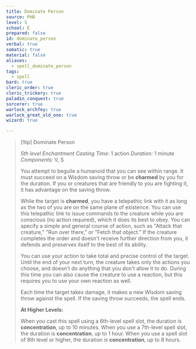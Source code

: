 ```yaml
---
title: Dominate Person
source: PHB
level: 5
school: E
prepared: false
id: dominate_person
verbal: true
somatic: true
material: false
aliases:
  - spell_dominate_person
tags:
  - spell
bard: true
cleric_order: true
cleric_trickery: true
paladin_conquest: true
sorcerer: true
warlock_archfey: true
warlock_great_old_one: true
wizard: true

---
```

>[!tip] Dominate Person
>
> *5th level Enchantment*
> *Casting Time:* 1 action
> *Duration:* 1 minute
> *Components:* V, S
>
>You attempt to beguile a humanoid that you can see within range. It must succeed on a Wisdom saving throw or be **charmed** by you for the duration. If you or creatures that are friendly to you are fighting it, it has advantage on the saving throw.
>
>While the target is **charmed**, you have a telepathic link with it as long as the two of you are on the same plane of existence. You can use this telepathic link to issue commands to the creature while you are conscious (no action required), which it does its best to obey. You can specify a simple and general course of action, such as "Attack that creature," "Run over there," or "Fetch that object." If the creature completes the order and doesn't receive further direction from you, it defends and preserves itself to the best of its ability.
>
>You can use your action to take total and precise control of the target. Until the end of your next turn, the creature takes only the actions you choose, and doesn't do anything that you don't allow it to do. During this time you can also cause the creature to use a reaction, but this requires you to use your own reaction as well.
>
>Each time the target takes damage, it makes a new Wisdom saving throw against the spell. If the saving throw succeeds, the spell ends.
>
>**At Higher Levels:**
>
>When you cast this spell using a 6th-level spell slot, the duration is **concentration**, up to 10 minutes. When you use a 7th-level spell slot, the duration is **concentration**, up to 1 hour. When you use a spell slot of 8th level or higher, the duration is **concentration**, up to 8 hours.
>

